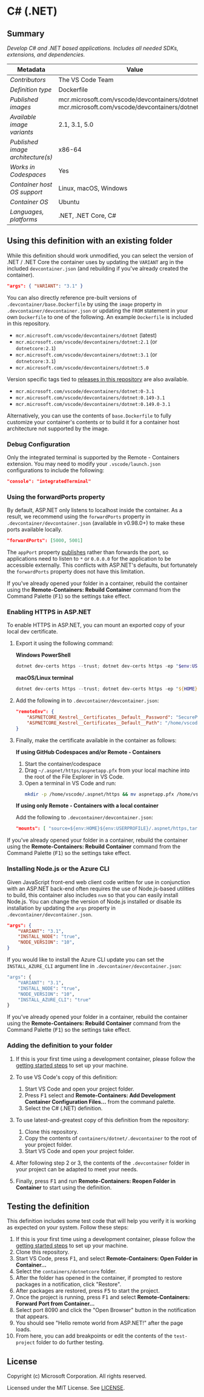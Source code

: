 # C# (.NET)

## Summary

*Develop C# and .NET based applications. Includes all needed SDKs, extensions, and dependencies.*

| Metadata | Value |  
|----------|-------|
| *Contributors* | The VS Code Team |
| *Definition type* | Dockerfile |
| *Published images* | mcr.microsoft.com/vscode/devcontainers/dotnet <br/> mcr.microsoft.com/vscode/devcontainers/dotnetcore |
| *Available image variants* | 2.1, 3.1, 5.0 |
| *Published image architecture(s)* | x86-64 |
| *Works in Codespaces* | Yes |
| *Container host OS support* | Linux, macOS, Windows |
| *Container OS* | Ubuntu |
| *Languages, platforms* | .NET, .NET Core, C# |

## Using this definition with an existing folder

While this definition should work unmodified, you can select the version of .NET / .NET Core the container uses by updating the `VARIANT` arg in the included `devcontainer.json` (and rebuilding if you've already created the container).

```json
"args": { "VARIANT": "3.1" }
```

You can also directly reference pre-built versions of `.devcontainer/base.Dockerfile` by using the `image` property in `.devcontainer/devcontainer.json` or updating the `FROM` statement in your own  `Dockerfile` to one of the following. An example `Dockerfile` is included in this repository.

- `mcr.microsoft.com/vscode/devcontainers/dotnet` (latest)
- `mcr.microsoft.com/vscode/devcontainers/dotnet:2.1` (or `dotnetcore:2.1`)
- `mcr.microsoft.com/vscode/devcontainers/dotnet:3.1` (or `dotnetcore:3.1`)
- `mcr.microsoft.com/vscode/devcontainers/dotnet:5.0`

Version specific tags tied to [releases in this repository](https://github.com/microsoft/vscode-dev-containers/releases) are also available.

- `mcr.microsoft.com/vscode/devcontainers/dotnet:0-3.1`
- `mcr.microsoft.com/vscode/devcontainers/dotnet:0.149-3.1`
- `mcr.microsoft.com/vscode/devcontainers/dotnet:0.149.0-3.1`

Alternatively, you can use the contents of `base.Dockerfile` to fully customize your container's contents or to build it for a container host architecture not supported by the image.

### Debug Configuration

Only the integrated terminal is supported by the Remote - Containers extension. You may need to modify your `.vscode/launch.json` configurations to include the following:

```json
"console": "integratedTerminal"
```

### Using the forwardPorts property

By default, ASP.NET only listens to localhost inside the container. As a result, we recommend using the `forwardPorts` property in `.devcontainer/devcontainer.json` (available in v0.98.0+) to make these ports available locally.

```json
"forwardPorts": [5000, 5001]
```

The `appPort` property [publishes](https://docs.docker.com/config/containers/container-networking/#published-ports) rather than forwards the port, so applications need to listen to `*` or `0.0.0.0` for the application to be accessible externally. This conflicts with ASP.NET's defaults, but fortunately the `forwardPorts` property does not have this limitation.

If you've already opened your folder in a container, rebuild the container using the **Remote-Containers: Rebuild Container** command from the Command Palette (<kbd>F1</kbd>) so the settings take effect.

### Enabling HTTPS in ASP.NET

To enable HTTPS in ASP.NET, you can mount an exported copy of your local dev certificate.

1. Export it using the following command:

    **Windows PowerShell**

    ```powershell
    dotnet dev-certs https --trust; dotnet dev-certs https -ep "$env:USERPROFILE/.aspnet/https/aspnetapp.pfx" -p "SecurePwdGoesHere"
    ```

    **macOS/Linux terminal**

    ```powershell
    dotnet dev-certs https --trust; dotnet dev-certs https -ep "${HOME}/.aspnet/https/aspnetapp.pfx" -p "SecurePwdGoesHere"
    ```

2. Add the following in to `.devcontainer/devcontainer.json`:

    ```json
    "remoteEnv": {
        "ASPNETCORE_Kestrel__Certificates__Default__Password": "SecurePwdGoesHere",
        "ASPNETCORE_Kestrel__Certificates__Default__Path": "/home/vscode/.aspnet/https/aspnetapp.pfx",
    }
    ```

3. Finally, make the certificate available in the container as follows:

    **If using GitHub Codespaces and/or Remote - Containers**

    1. Start the container/codespace
    2. Drag `~/.aspnet/https/aspnetapp.pfx` from your local machine into the root of the File Explorer in VS Code.
    3. Open a terminal in VS Code and run:
        ```bash
        mkdir -p /home/vscode/.aspnet/https && mv aspnetapp.pfx /home/vscode/.aspnet/https
        ```

    **If using only Remote - Containers with a local container**

    Add the following to `.devcontainer/devcontainer.json`:

    ```json
    "mounts": [ "source=${env:HOME}${env:USERPROFILE}/.aspnet/https,target=/home/vscode/.aspnet/https,type=bind" ]
    ```

If you've already opened your folder in a container, rebuild the container using the **Remote-Containers: Rebuild Container** command from the Command Palette (<kbd>F1</kbd>) so the settings take effect.

### Installing Node.js or the Azure CLI

Given JavaScript front-end web client code written for use in conjunction with an ASP.NET back-end often requires the use of Node.js-based utilities to build, this container also includes `nvm` so that you can easily install Node.js. You can change the version of Node.js installed or disable its installation by updating the `args` property in `.devcontainer/devcontainer.json`.

```json
"args": {
    "VARIANT": "3.1",
    "INSTALL_NODE": "true",
    "NODE_VERSION": "10",
}
```

If you would like to install the Azure CLI update you can set the `INSTALL_AZURE_CLI` argument line in `.devcontainer/devcontainer.json`:

```Dockerfile
"args": {
    "VARIANT": "3.1",
    "INSTALL_NODE": "true",
    "NODE_VERSION": "10",
    "INSTALL_AZURE_CLI": "true"
}
```

If you've already opened your folder in a container, rebuild the container using the **Remote-Containers: Rebuild Container** command from the Command Palette (<kbd>F1</kbd>) so the settings take effect.

### Adding the definition to your folder

1. If this is your first time using a development container, please follow the [getting started steps](https://aka.ms/vscode-remote/containers/getting-started) to set up your machine.

2. To use VS Code's copy of this definition:
   1. Start VS Code and open your project folder.
   2. Press <kbd>F1</kbd> select and **Remote-Containers: Add Development Container Configuration Files...** from the command palette.
   3. Select the C# (.NET) definition.

3. To use latest-and-greatest copy of this definition from the repository:
   1. Clone this repository.
   2. Copy the contents of `containers/dotnet/.devcontainer` to the root of your project folder.
   3. Start VS Code and open your project folder.

4. After following step 2 or 3, the contents of the `.devcontainer` folder in your project can be adapted to meet your needs.

5. Finally, press <kbd>F1</kbd> and run **Remote-Containers: Reopen Folder in Container** to start using the definition.

## Testing the definition

This definition includes some test code that will help you verify it is working as expected on your system. Follow these steps:

1. If this is your first time using a development container, please follow the [getting started steps](https://aka.ms/vscode-remote/containers/getting-started) to set up your machine.
2. Clone this repository.
3. Start VS Code, press <kbd>F1</kbd>, and select **Remote-Containers: Open Folder in Container...**
4. Select the `containers/dotnetcore` folder.
5. After the folder has opened in the container, if prompted to restore packages in a notification, click "Restore".
6. After packages are restored, press <kbd>F5</kbd> to start the project.
7. Once the project is running, press <kbd>F1</kbd> and select **Remote-Containers: Forward Port from Container...**
8. Select port 8090 and click the "Open Browser" button in the notification that appears.
9. You should see "Hello remote world from ASP.NET!" after the page loads.
10. From here, you can add breakpoints or edit the contents of the `test-project` folder to do further testing.

## License

Copyright (c) Microsoft Corporation. All rights reserved.

Licensed under the MIT License. See [LICENSE](https://github.com/Microsoft/vscode-dev-containers/blob/master/LICENSE).
